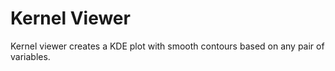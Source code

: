# Kernel Viewer #

Kernel viewer creates a KDE plot with smooth contours based on any pair of variables.
